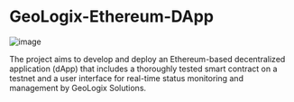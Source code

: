 # GeoLogix-Ethereum-DApp
![image](https://github.com/Diriba1/GeoLogix-Ethereum-DApp/assets/39425889/f8fcfb4e-1943-43bb-ab7f-fbc6f7bcb173)

The project aims to develop and deploy an Ethereum-based decentralized application (dApp) that includes a thoroughly tested smart contract on a testnet and a user interface for real-time status monitoring and management by GeoLogix Solutions.




